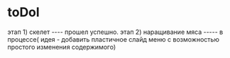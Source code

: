 # toDol
этап 1) скелет ---- прошел успешно.
этап 2) наращивание мяса ----- в процессе( идея - добавить пластичное слайд меню с возможностью простого изменения содержимого)
